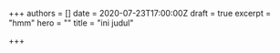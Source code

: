 +++
authors = []
date = 2020-07-23T17:00:00Z
draft = true
excerpt = "hmm"
hero = ""
title = "ini judul"

+++
